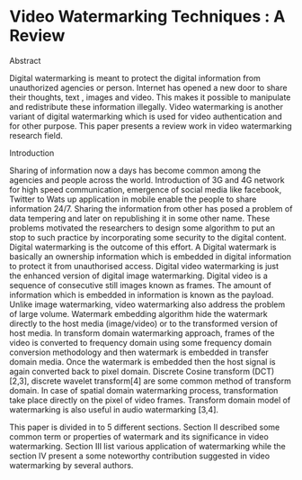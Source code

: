 # Video Watermarking Techniques : A Review

Abstract 

Digital watermarking is meant to protect the digital information from unauthorized agencies or person. 
Internet has opened a new door to share their thoughts, text , images and video. 
This makes it possible to manipulate and redistribute these information illegally. 
Video watermarking is another variant of digital watermarking which is used for video authentication and for other purpose. 
This paper presents a review work in video watermarking research field.

Introduction

Sharing of information now a days has become common among the agencies and people across the world. Introduction of 3G and 4G network for high speed communication, emergence of social media like facebook, Twitter to Wats up application in mobile enable the people to share information 24/7. Sharing the information from other has posed a problem of data tempering and later on republishing it in some other name. These problems motivated the researchers to design some algorithm to put an stop to such practice by incorporating some security to the digital content. Digital watermarking is the outcome of this effort. A Digital watermark is basically an ownership information which is embedded in digital information to protect it from unauthorised access. Digital video watermarking is just the enhanced version of digital image watermarking. Digital video is a sequence of consecutive still images known as frames. The amount of information which is embedded in information is known as the payload. Unlike image watermarking, video watermarking also address the problem of large volume. Watermark embedding algorithm hide the watermark directly to the host media (image/video) or to the transformed version of host media. In transform domain watermarking approach, frames of the video is converted to frequency domain using some frequency domain conversion methodology and then watermark is embedded in transfer domain media. Once the watermark is embedded then the host signal is again converted back to pixel domain. Discrete Cosine transform (DCT)[2,3], discrete wavelet transform[4] are some common method of transform domain. In case of spatial domain watermarking process, transformation take place directly on the pixel of video frames. Transform domain model of watermarking is also useful in audio watermarking [3,4]. 

This paper is divided in to 5 different sections. Section II described some common term or properties of watermark and its significance in video watermarking.
Section III list various application of watermarking while the section IV present a some noteworthy contribution suggested in video watermarking by several authors.
